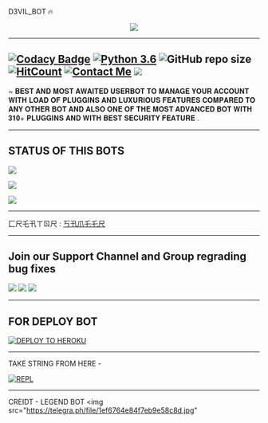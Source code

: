D3VIL_BOT 🔥



<p align="center">

<img src="https://telegra.ph/file/7d8f46be9f19eb47cf5ef.jpg">

-------------------------------------------------

[![Codacy Badge](https://api.codacy.com/project/badge/Grade/f7c51539e67b483bb8d7749acca51d3a)](https://app.codacy.com/gh/sameerpanthi/D3VIL_BOT?utm_source=github.com&utm_medium=referral&utm_content=sameerpanthi/D3VIL_BOT&utm_campaign=Badge_Grade_Settings)
[![Python 3.6](https://img.shields.io/badge/Python-3.6%20or%20newer-blue.svg)](https://www.python.org/downloads/release/python-360/)
![GitHub repo size](https://img.shields.io/github/repo-size/sameerpanthi/D3VIL_BOT)
[![HitCount](http://hits.dwyl.com/sameerpanthi/D3VIL_BOT.svg)](http://hits.dwyl.com/sameerpanthi/D3VIL_BOT)
[![Contact Me](https://img.shields.io/badge/Telegram-Contact%20Me-informational)](https://t.me/D3VIL_SAMEER)
<img src="https://img.shields.io/badge/Maintained%3F-Yes-green?style=for-the-badge">
-------------------------------------------------

~ 𝐁𝐄𝐒𝐓 𝐀𝐍𝐃 𝐌𝐎𝐒𝐓 𝐀𝐖𝐀𝐈𝐓𝐄𝐃 𝐔𝐒𝐄𝐑𝐁𝐎𝐓 𝐓𝐎 𝐌𝐀𝐍𝐀𝐆𝐄 𝐘𝐎𝐔𝐑 𝐀𝐂𝐂𝐎𝐔𝐍𝐓 𝐖𝐈𝐓𝐇 𝐋𝐎𝐀𝐃 𝐎𝐅 𝐏𝐋𝐔𝐆𝐆𝐈𝐍𝐒 𝐀𝐍𝐃 𝐋𝐔𝐗𝐔𝐑𝐈𝐎𝐔𝐒 𝐅𝐄𝐀𝐓𝐔𝐑𝐄𝐒 𝐂𝐎𝐌𝐏𝐀𝐑𝐄𝐃 𝐓𝐎 𝐀𝐍𝐘 𝐎𝐓𝐇𝐄𝐑 𝐁𝐎𝐓 𝐀𝐍𝐃 𝐀𝐋𝐒𝐎 𝐎𝐍𝐄 𝐎𝐅 𝐓𝐇𝐄 𝐌𝐎𝐒𝐓 𝐀𝐃𝐕𝐀𝐍𝐂𝐄𝐃 𝐁𝐎𝐓 𝐖𝐈𝐓𝐇 𝟑𝟏𝟎+ 𝐏𝐋𝐔𝐆𝐆𝐈𝐍𝐒 𝐀𝐍𝐃 𝐖𝐈𝐓𝐇 𝐁𝐄𝐒𝐓 𝐒𝐄𝐂𝐔𝐑𝐈𝐓𝐘 𝐅𝐄𝐀𝐓𝐔𝐑𝐄 .

-------------------------------------------------


## STATUS OF THIS BOTS 
<p align="left"><a href="https://github.com/sameerpanthi/D3VIL_BOT/network/members"><img src="https://img.shields.io/github/forks/sameerpanthi/SAVAGE?label=Forks&logoColor=Black&style=social"></a><p align="left"><a href="https://github.com/sameerpanthi/D3VIL_BOT/stargazers"><img src="https://img.shields.io/github/stars/sameerpanthi/D3VIL_BOT?logoColor=Blue&style=social"></a><p align="left"><a href="https://github.com/sameerpanthi/D3VIL_BOT"></a><p align="left"><a href="https://github.com/sameerpanthi/D3VIL_BOT"><img src="https://img.shields.io/github/last-commit/sameerpanthi/D3VIL_BOT?style=plastic"></a>


-------------------------------------------------

匚尺乇卂ㄒㄖ尺 : [丂卂爪乇乇尺](https://t.me/D3VIL_SAMEER)

-------------------------------------------------

## Join our Support Channel and Group regrading bug fixes

<a href="@Savage_suppot"><img src="https://img.shields.io/badge/Join-SUPPORT%20GROUP-red.svg?logo=Telegram"></a>
<a href="@checkmate_00"><img src="https://img.shields.io/badge/Join-SOCIAL%20GROUP-red.svg?logo=Telegram"></a>
<a href="@pagal795"><img src="https://img.shields.io/badge/Join-SOCIAL%20GROUP-red.svg?logo=Telegram"></a>

-------------------------------------------------

## FOR DEPLOY BOT 

[![DEPLOY TO HEROKU](https://www.herokucdn.com/deploy/button.svg)](https://heroku.com/deploy?template=https://github.com/sameerpanthi/D3VIL_BOT)

------------------------------------------------

TAKE STRING FROM HERE -

[![REPL](https://repl.it/badge/github/spandey112/SensibleUserbot)](https://repl.it/@SenseiOfficial/String-Session-1)
    
-------------------------------------------------
CREIDT - 
LEGEND BOT 
<img src="https://telegra.ph/file/1ef6764e84f7eb9e58c8d.jpg"
